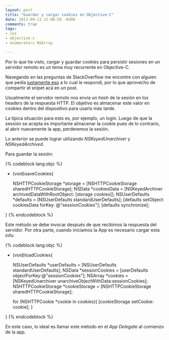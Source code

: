 ```yaml
---
layout: post
title: "Guardar y cargar cookies en Objective-C"
date: 2013-09-11 21:06:59 -0300
comments: true
tags:
- ios
- objective-c
- enumerators NSArray

---
```


Por lo que he visto, cargar y guardar cookies para persistir sesiones en un
servidor remoto es un tema muy recurrente en Objective-C.

Navegando en las preguntas de StackOverflow me encontre con alguien que pedía 
[justamente eso](http://stackoverflow.com/questions/14387662/afnetworking-persisting-cookies-automatically/14405805#14405805)
a lo cual le respondí, por lo que aprovecho de compartir el snipet acá en un post.

Usualmente el servidor remoto nos envia un *hash* de la sesión en los headers de 
la respuesta HTTP. El objetivo es almacenar este valor en cookies dentro del 
dispositivo para usarlo más tarde.

La típica situación para esto es, por ejemplo, un login. Luego de que la sessión se
acepta es importante almacenar la cookie pues de lo contrario, al abrir nuevamente 
la app, perderemos la sesión.

<!-- more -->

Lo anterior se puede lograr utilizando *NSKeyedUnarchiver* y *NSKeyedArchived*.

Para guardar la sesión:

{% codeblock lang:objc %}
- (void)saveCookies{
 
    NSHTTPCookieStorage *storage = [NSHTTPCookieStorage sharedHTTPCookieStorage];
    NSData *cookiesData = [NSKeyedArchiver archivedDataWithRootObject: [storage cookies]];
    NSUserDefaults *defaults = [NSUserDefaults standardUserDefaults];
    [defaults setObject: cookiesData forKey: @"sessionCookies"];
    [defaults synchronize];
 
}
{% endcodeblock %}

Este método se debe invocar después de que recibimos la respuesta del servidor. 
Por otra parte, cuando iniciamos la App es necesario cargar esta info:

{% codeblock lang:objc %}
- (void)loadCookies{
 
    NSUserDefaults *userDefaults = [NSUserDefaults standardUserDefaults];
    NSData *sessionCookies = [userDefaults objectForKey:@"sessionCookies"];
    NSArray *cookies = [NSKeyedUnarchiver unarchiveObjectWithData:sessionCookies];
    NSHTTPCookieStorage *cookieStorage = [NSHTTPCookieStorage sharedHTTPCookieStorage];
 
    for (NSHTTPCookie *cookie in cookies){
        [cookieStorage setCookie: cookie];
    }
 
}
{% endcodeblock %}

En este caso, lo ideal es llamar este método en el *App Delegate* al comienzo de
la app.

